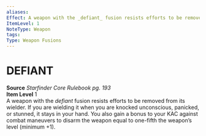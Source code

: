 ```yaml
---
aliases: 
Effect: A weapon with the _defiant_ fusion resists efforts to be removed from its wielder. If you are wielding it when you are knocked unconscious, panicked, or stunned, it stays in your hand. You also gain a bonus to your KAC against combat maneuvers to disarm the weapon equal to one-fifth the weapon’s level (minimum +1).
ItemLevel: 1
NoteType: Weapon
tags: 
Type: Weapon Fusions
---
```

# DEFIANT
**Source** _Starfinder Core Rulebook pg. 193_  
**Item Level** 1  
A weapon with the _defiant_ fusion resists efforts to be removed from its wielder. If you are wielding it when you are knocked unconscious, panicked, or stunned, it stays in your hand. You also gain a bonus to your KAC against combat maneuvers to disarm the weapon equal to one-fifth the weapon’s level (minimum +1).